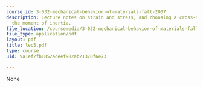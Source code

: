 ```yaml
---
course_id: 3-032-mechanical-behavior-of-materials-fall-2007
description: Lecture notes on strain and stress, and choosing a cross-section for
  the moment of inertia.
file_location: /coursemedia/3-032-mechanical-behavior-of-materials-fall-2007/9a1ef2fb1852adeef982ab21370f6e73_lec5.pdf
file_type: application/pdf
layout: pdf
title: lec5.pdf
type: course
uid: 9a1ef2fb1852adeef982ab21370f6e73

---
```

None